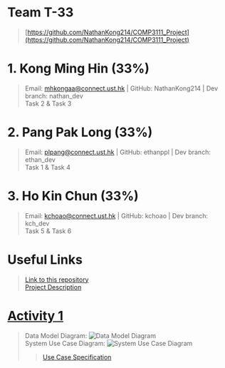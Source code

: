 # Team T-33

> [https://github.com/NathanKong214/COMP3111_Project](https://github.com/NathanKong214/COMP3111_Project)

# 1. Kong Ming Hin (33%)
> Email: mhkongaa@connect.ust.hk | GitHub: NathanKong214 | Dev branch: nathan_dev  
> Task 2 & Task 3

# 2. Pang Pak Long (33%)
> Email: plpang@connect.ust.hk | GitHub: ethanppl | Dev branch: ethan_dev  
> Task 1 & Task 4

# 3. Ho Kin Chun (33%)
> Email: kchoao@connect.ust.hk | GitHub: kchoao | Dev branch:  kch_dev  
> Task 5 & Task 6


# Useful Links

> [Link to this repository](https://github.com/NathanKong214/COMP3111_Project/)  
> [Project Description](https://course.cse.ust.hk/comp3111/Project/comp3111_project_s2020.pdf)  

# [Activity 1](https://github.com/NathanKong214/COMP3111_Project/tree/master/Activity1)


> Data Model Diagram: ![Data Model Diagram](https://github.com/NathanKong214/COMP3111_Project/tree/master/Activity1/Class%20Diagram.png)  
> System Use Case Diagram: ![System Use Case Diagram](https://github.com/NathanKong214/COMP3111_Project/tree/master/Activity1/System%20Use%20Case.png)  
>> [Use Case Specification](https://github.com/NathanKong214/COMP3111_Project/tree/master/Activity1/)  
